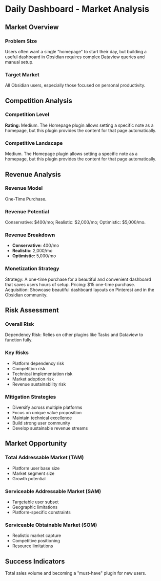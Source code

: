 # Daily Dashboard - Market Analysis

## Market Overview

### Problem Size
Users often want a single "homepage" to start their day, but building a useful dashboard in Obsidian requires complex Dataview queries and manual setup.

### Target Market
All Obsidian users, especially those focused on personal productivity.

## Competition Analysis

### Competition Level
**Rating:** Medium. The Homepage plugin allows setting a specific note as a homepage, but this plugin provides the content for that page automatically.

### Competitive Landscape
Medium. The Homepage plugin allows setting a specific note as a homepage, but this plugin provides the content for that page automatically.

## Revenue Analysis

### Revenue Model
One-Time Purchase.

### Revenue Potential
Conservative: $400/mo; Realistic: $2,000/mo; Optimistic: $5,000/mo.

### Revenue Breakdown
- **Conservative:** 400/mo
- **Realistic:** 2,000/mo
- **Optimistic:** 5,000/mo

### Monetization Strategy
Strategy: A one-time purchase for a beautiful and convenient dashboard that saves users hours of setup. Pricing: $15 one-time purchase. Acquisition: Showcase beautiful dashboard layouts on Pinterest and in the Obsidian community.

## Risk Assessment

### Overall Risk
Dependency Risk: Relies on other plugins like Tasks and Dataview to function fully.

### Key Risks
- Platform dependency risk
- Competition risk
- Technical implementation risk
- Market adoption risk
- Revenue sustainability risk

### Mitigation Strategies
- Diversify across multiple platforms
- Focus on unique value proposition
- Maintain technical excellence
- Build strong user community
- Develop sustainable revenue streams

## Market Opportunity

### Total Addressable Market (TAM)
- Platform user base size
- Market segment size
- Growth potential

### Serviceable Addressable Market (SAM)
- Targetable user subset
- Geographic limitations
- Platform-specific constraints

### Serviceable Obtainable Market (SOM)
- Realistic market capture
- Competitive positioning
- Resource limitations

## Success Indicators
Total sales volume and becoming a "must-have" plugin for new users.
